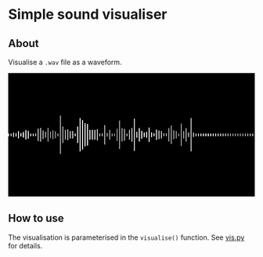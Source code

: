 # Simple sound visualiser

## About

Visualise a `.wav` file as a waveform.

![Visualised sound wave](./out.png)

## How to use

The visualisation is parameterised in the `visualise()` function. See [vis.py](./vis.py) for details.
